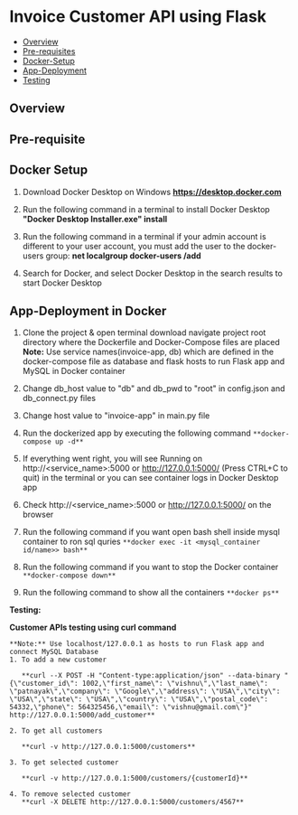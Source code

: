#  Invoice Customer API using Flask

- [Overview](#overview)
- [Pre-requisites](#pre-requisites)
- [Docker-Setup](#docker-setup)
- [App-Deployment](#App-deployment)
- [Testing](#Testing)

## Overview 

## Pre-requisite 

## Docker Setup

1. Download Docker Desktop on Windows
    **https://desktop.docker.com**
    
2. Run the following command in a terminal to install Docker Desktop
    **"Docker Desktop Installer.exe" install**
    
3. Run the following command in a terminal if your admin account is different to your user account, you must add the user to the docker-users group:
    **net localgroup docker-users <user> /add**
   
4. Search for Docker, and select Docker Desktop in the search results to start Docker Desktop

   
## App-Deployment in Docker
1. Clone the project & open terminal download navigate project root directory where the Dockerfile and Docker-Compose files are placed
**Note:** Use service names(invoice-app, db) which are defined in the docker-compose file as database and flask hosts to run Flask app and MySQL in Docker container
2. Change db_host value to "db" and db_pwd to "root" in config.json and db_connect.py files
3. Change host value to "invoice-app" in main.py file
4. Run the dockerized app by executing the following command
```**docker-compose up -d**```

5. If everything went right, you will see Running on http://<service_name>:5000 or http://127.0.0.1:5000/ (Press CTRL+C to quit) in the terminal or you can see container logs in Docker Desktop app
6. Check http://<service_name>:5000 or http://127.0.0.1:5000/ on the browser
7. Run the following command if you want open bash shell inside mysql container to ron sql quries
      ``` **docker exec -it <mysql_container id/name>> bash** ```
   
8. Run the following command if you want to stop the Docker container
        ``` **docker-compose down** ```
   
9. Run the following command to show all the containers
     ``` **docker ps** ```
   
**Testing:** 

**Customer APIs testing using curl command**
 ```
**Note:** Use localhost/127.0.0.1 as hosts to run Flask app and connect MySQL Database
1. To add a new customer

    **curl --X POST -H "Content-type:application/json" --data-binary "{\"customer_id\": 1002,\"first_name\": \"vishnu\",\"last_name\": \"patnayak\",\"company\": \"Google\",\"address\": \"USA\",\"city\": \"USA\",\"state\": \"USA\",\"country\": \"USA\",\"postal_code\": 54332,\"phone\": 564325456,\"email\": \"vishnu@gmail.com\"}" http://127.0.0.1:5000/add_customer**
    
2. To get all customers

    **curl -v http://127.0.0.1:5000/customers**
  
3. To get selected customer

    **curl -v http://127.0.0.1:5000/customers/{customerId}**
 
4. To remove selected customer
    **curl -X DELETE http://127.0.0.1:5000/customers/4567**
```   
